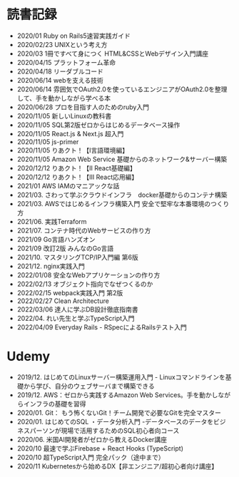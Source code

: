 # 読書記録
* 2020/01    Ruby on Rails5速習実践ガイド
* 2020/02/23 UNIXという考え方
* 2020/03    1冊ですべて身につく HTML&CSSとWebデザイン入門講座
* 2020/04/15 プラットフォーム革命
* 2020/04/18 リーダブルコード
* 2020/06/14 webを支える技術
* 2020/06/14 雰囲気でOAuth2.0を使っているエンジニアがOAuth2.0を整理して、手を動かしながら学べる本
* 2020/06/28 プロを目指す人のためのruby入門
* 2020/11/05 新しいLinuxの教科書
* 2020/11/05 SQL第2版ゼロからはじめるデータベース操作
* 2020/11/05 React.js & Next.js 超入門
* 2020/11/05 js-primer
* 2020/11/05 りあクト！【Ⅰ言語環境編】
* 2020/11/05 Amazon Web Service 基礎からのネットワーク&サーバー構築
* 2020/12/12 りあクト！【II React基礎編】
* 2020/12/12 りあクト！【Ⅲ React応用編】
* 2021/01    AWS IAMのマニアックな話
* 2021/03.   さわって学ぶクラウドインフラ　docker基礎からのコンテナ構築
* 2021/03.   AWSではじめるインフラ構築入門 安全で堅牢な本番環境のつくり方
* 2021/06.   実践Terraform
* 2021/07.   コンテナ時代のWebサービスの作り方
* 2021/09    Go言語ハンズオン
* 2021/09    改訂2版 みんなのGo言語
* 2021/10.   マスタリングTCP/IP入門編 第6版
* 2021/12.   nginx実践入門
* 2022/01/08 安全なWebアプリケーションの作り方
* 2022/02/13 オブジェクト指向でなぜつくるのか
* 2022/02/15 webpack実践入門 第2版
* 2022/02/27 Clean Architecture
* 2022/03/06 達人に学ぶDB設計徹底指南書
* 2022/04.   れい先生と学ぶTypeScript入門
* 2022/04/09 Everyday Rails - RSpecによるRailsテスト入門

# Udemy
* 2019/12.   はじめてのLinuxサーバー構築運用入門 - Linuxコマンドラインを基礎から学び、自分のウェブサーバまで構築できる
* 2019/12.   AWS：ゼロから実践するAmazon Web Services。手を動かしながらインフラの基礎を習得
* 2020/01.   Git： もう怖くないGit！チーム開発で必要なGitを完全マスター
* 2020/01.   はじめてのSQL ・データ分析入門 -データベースのデータをビジネスパーソンが現場で活用するためのSQL初心者向コース
* 2020/06.   米国AI開発者がゼロから教えるDocker講座
* 2020/10    最速で学ぶFirebase + React Hooks (TypeScript)
* 2020/10    超TypeScript入門 完全パック（途中まで）
* 2020/11    Kubernetesから始めるDX【非エンジニア/超初心者向け講座】
